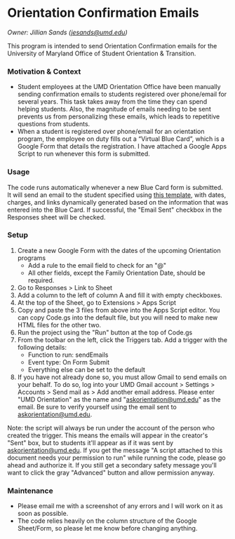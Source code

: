 # Orientation Confirmation Emails
*Owner: Jillian Sands (jesands@umd.edu)*

This program is intended to send Orientation Confirmation emails for the University of Maryland Office of Student Orientation & Transition. 

### Motivation & Context
- Student employees at the UMD Orientation Office have been manually sending confirmation emails to students registered over phone/email for several years. This task takes away from the time they can spend helping students. Also, the magnitude of emails needing to be sent prevents us from personalizing these emails, which leads to repetitive questions from students.
- When a student is registered over phone/email for an orientation program, the employee on duty fills out a “Virtual Blue Card”, which is a Google Form that details the registration. I have attached a Google Apps Script to run whenever this form is submitted.

### Usage
The code runs automatically whenever a new Blue Card form is submitted. It will send an email to the student specified using [this template](https://docs.google.com/document/d/1h_KszvItnxJcfPQK9sCOqld164J-nf3TtHLFnq0nNwI/edit?usp=sharing), with dates, charges, and links dynamically generated based on the information that was entered into the Blue Card. If successful, the "Email Sent" checkbox in the Responses sheet will be checked. 

### Setup
 1. Create a new Google Form with the dates of the upcoming Orientation programs
	 - Add a rule to the email field to check for an "@"
	 - All other fields, except the Family Orientation Date, should be required.
 2. Go to Responses > Link to Sheet
 3. Add a column to the left of column A and fill it with empty checkboxes.
 4. At the top of the Sheet, go to Extensions > Apps Script
 5. Copy and paste the 3 files from above into the Apps Script editor. You can copy Code.gs into the default file, but you will need to make new HTML files for the other two.
 6. Run the project using the "Run" button at the top of Code.gs
 7. From the toolbar on the left, click the Triggers tab. Add a trigger with the following details:
	- Function to run: sendEmails 
	 - Event type: On Form Submit
  	- Everything else can be set to the default
 8. If you have not already done so, you must allow Gmail to send emails on your behalf. To do so, log into your UMD Gmail account > Settings > Accounts > Send mail as > Add another email address. Please enter "UMD Orientation" as the name and "askorientation@umd.edu" as the email. Be sure to verify yourself using the email sent to askorientation@umd.edu.

Note: the script will always be run under the account of the person who created the trigger. This means the emails will appear in the creator's "Sent" box, but to students it'll appear as if it was sent by [askorientation@umd.edu](mailto:askorientation@umd.edu). If you get the message "A script attached to this document needs your permission to run" while running the code, please go ahead and authorize it. If you still get a secondary safety message you'll want to click the gray "Advanced" button and allow permission anyway. 

### Maintenance
- Please email me with a screenshot of any errors and I will work on it as soon as possible.
- The code relies heavily on the column structure of the Google Sheet/Form, so please let me know before changing anything.
